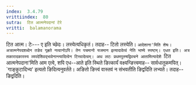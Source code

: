 ```yaml
---
index:  3.4.79
vrittiindex:  80
sutra:  टित आत्मनेपदानां टेरे
vritti:  balamanorama 
---
```


टित आत्म। टेः--- ए इति च्छेदः। लस्येत्यधिकृतं। तदाह-- टितो लस्येति। `आदेशाना'मिति शेषः। अत्रात्मनेपदशब्देन तङेव गृह्रते नत्वानोऽपि। तेन पचमानो यजमान इत्यादावेत्वं नेति भाष्ये स्पष्टम्। एधत इति। अत्र तकारादकारस्य व्यपदेशिवद्भावेनान्त्यादित्वेन टित्त्वादेत्वम्। अथ लटः प्रथमपुरुषद्विवचने आतामित्यादेशे `टित आत्मनेपदाना'मिति आम एत्वे, शपि एध--आते इति स्थिते ङित्कार्यं वक्ष्यन्ङित्त्वमाह-- सार्वधातुकमपित्। `गाङ्कुटादिभ्य' इत्यतो ङिदित्यनुवर्तते। अङितो ङित्त्वं वास्तवं न संभवतीति ङिद्वदिति लभ्यते। तदाह--ङिद्वदिति। 

